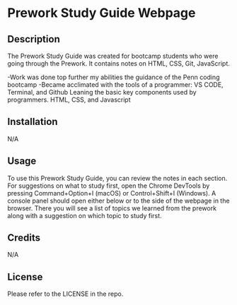 # Prework Study Guide Webpage 

## Description 

The Prework Study Guide was created for bootcamp students who were going through the Prework. It contains notes on HTML, CSS, Git, JavaScript. 

-Work was done top further my abilities the guidance of the Penn coding bootcamp 
-Became acclimated with the tools of a programmer: VS CODE, Terminal, and Github
Leaning the basic key components used by programmers. HTML, CSS, and Javascript 

## Installation 

N/A

## Usage 

To use this Prework Study Guide, you can review the notes in each section. For suggestions on what to study first, open the Chrome DevTools by pressing Command+Option+I (macOS) or Control+Shift+I (Windows). A console panel should open either below or to the side of the webpage in the browser. There you will see a list of topics we learned from the prework along with a suggestion on which topic to study first. 

## Credits 

N/A

## License 

Please refer to the LICENSE in the repo.
